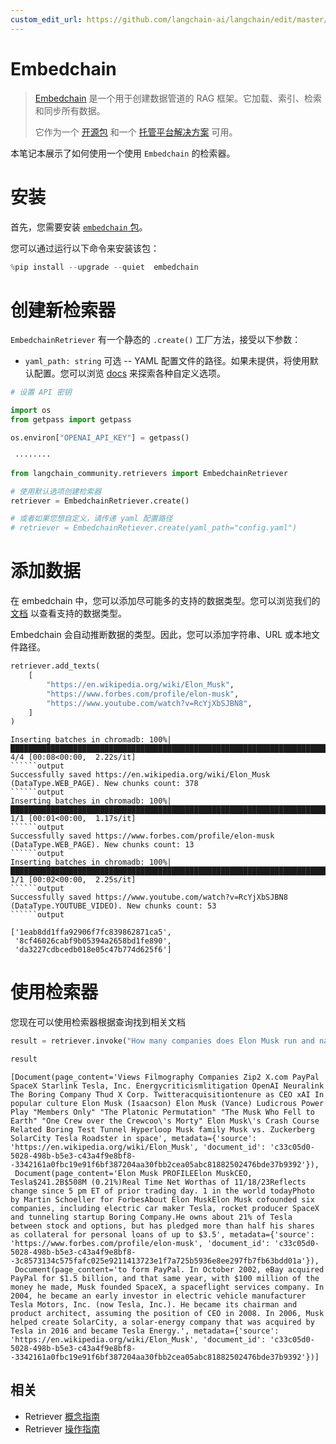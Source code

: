 ```yaml
---
custom_edit_url: https://github.com/langchain-ai/langchain/edit/master/docs/docs/integrations/retrievers/embedchain.ipynb
---
```


# Embedchain

>[Embedchain](https://github.com/embedchain/embedchain) 是一个用于创建数据管道的 RAG 框架。它加载、索引、检索和同步所有数据。
>
>它作为一个 [开源包](https://github.com/embedchain/embedchain) 和一个 [托管平台解决方案](https://app.embedchain.ai/) 可用。

本笔记本展示了如何使用一个使用 `Embedchain` 的检索器。

# 安装

首先，您需要安装 [`embedchain` 包](https://pypi.org/project/embedchain/)。 

您可以通过运行以下命令来安装该包：


```python
%pip install --upgrade --quiet  embedchain
```

# 创建新检索器

`EmbedchainRetriever` 有一个静态的 `.create()` 工厂方法，接受以下参数：

* `yaml_path: string` 可选 -- YAML 配置文件的路径。如果未提供，将使用默认配置。您可以浏览 [docs](https://docs.embedchain.ai/) 来探索各种自定义选项。

```python
# 设置 API 密钥

import os
from getpass import getpass

os.environ["OPENAI_API_KEY"] = getpass()
```
```output
 ········
```

```python
from langchain_community.retrievers import EmbedchainRetriever

# 使用默认选项创建检索器
retriever = EmbedchainRetriever.create()

# 或者如果您想自定义，请传递 yaml 配置路径
# retriever = EmbedchainRetiever.create(yaml_path="config.yaml")
```

# 添加数据

在 embedchain 中，您可以添加尽可能多的支持的数据类型。您可以浏览我们的 [文档](https://docs.embedchain.ai/) 以查看支持的数据类型。

Embedchain 会自动推断数据的类型。因此，您可以添加字符串、URL 或本地文件路径。

```python
retriever.add_texts(
    [
        "https://en.wikipedia.org/wiki/Elon_Musk",
        "https://www.forbes.com/profile/elon-musk",
        "https://www.youtube.com/watch?v=RcYjXbSJBN8",
    ]
)
```
```output
Inserting batches in chromadb: 100%|████████████████████████████████████████████████████████████████████████████████████████████████████████████████| 4/4 [00:08<00:00,  2.22s/it]
``````output
Successfully saved https://en.wikipedia.org/wiki/Elon_Musk (DataType.WEB_PAGE). New chunks count: 378
``````output
Inserting batches in chromadb: 100%|████████████████████████████████████████████████████████████████████████████████████████████████████████████████| 1/1 [00:01<00:00,  1.17s/it]
``````output
Successfully saved https://www.forbes.com/profile/elon-musk (DataType.WEB_PAGE). New chunks count: 13
``````output
Inserting batches in chromadb: 100%|████████████████████████████████████████████████████████████████████████████████████████████████████████████████| 1/1 [00:02<00:00,  2.25s/it]
``````output
Successfully saved https://www.youtube.com/watch?v=RcYjXbSJBN8 (DataType.YOUTUBE_VIDEO). New chunks count: 53
``````output

```


```output
['1eab8dd1ffa92906f7fc839862871ca5',
 '8cf46026cabf9b05394a2658bd1fe890',
 'da3227cdbcedb018e05c47b774d625f6']
```

# 使用检索器

您现在可以使用检索器根据查询找到相关文档

```python
result = retriever.invoke("How many companies does Elon Musk run and name those?")
```

```python
result
```

```output
[Document(page_content='Views Filmography Companies Zip2 X.com PayPal SpaceX Starlink Tesla, Inc. Energycriticismlitigation OpenAI Neuralink The Boring Company Thud X Corp. Twitteracquisitiontenure as CEO xAI In popular culture Elon Musk (Isaacson) Elon Musk (Vance) Ludicrous Power Play "Members Only" "The Platonic Permutation" "The Musk Who Fell to Earth" "One Crew over the Crewcoo\'s Morty" Elon Musk\'s Crash Course Related Boring Test Tunnel Hyperloop Musk family Musk vs. Zuckerberg SolarCity Tesla Roadster in space', metadata={'source': 'https://en.wikipedia.org/wiki/Elon_Musk', 'document_id': 'c33c05d0-5028-498b-b5e3-c43a4f9e8bf8--3342161a0fbc19e91f6bf387204aa30fbb2cea05abc81882502476bde37b9392'}),
 Document(page_content='Elon Musk PROFILEElon MuskCEO, Tesla$241.2B$508M (0.21%)Real Time Net Worthas of 11/18/23Reflects change since 5 pm ET of prior trading day. 1 in the world todayPhoto by Martin Schoeller for ForbesAbout Elon MuskElon Musk cofounded six companies, including electric car maker Tesla, rocket producer SpaceX and tunneling startup Boring Company.He owns about 21% of Tesla between stock and options, but has pledged more than half his shares as collateral for personal loans of up to $3.5', metadata={'source': 'https://www.forbes.com/profile/elon-musk', 'document_id': 'c33c05d0-5028-498b-b5e3-c43a4f9e8bf8--3c8573134c575fafc025e9211413723e1f7a725b5936e8ee297fb7fb63bdd01a'}),
 Document(page_content='to form PayPal. In October 2002, eBay acquired PayPal for $1.5 billion, and that same year, with $100 million of the money he made, Musk founded SpaceX, a spaceflight services company. In 2004, he became an early investor in electric vehicle manufacturer Tesla Motors, Inc. (now Tesla, Inc.). He became its chairman and product architect, assuming the position of CEO in 2008. In 2006, Musk helped create SolarCity, a solar-energy company that was acquired by Tesla in 2016 and became Tesla Energy.', metadata={'source': 'https://en.wikipedia.org/wiki/Elon_Musk', 'document_id': 'c33c05d0-5028-498b-b5e3-c43a4f9e8bf8--3342161a0fbc19e91f6bf387204aa30fbb2cea05abc81882502476bde37b9392'})]
```

## 相关

- Retriever [概念指南](/docs/concepts/#retrievers)
- Retriever [操作指南](/docs/how_to/#retrievers)